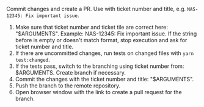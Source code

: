 Commit changes and create a PR. Use with ticket number and title, e.g. `NAS-12345: Fix important issue`.

1. Make sure that ticket number and ticket tile are correct here: "$ARGUMENTS". Example: NAS-12345: Fix important issue.
   If the string before is empty or doesn't match format, stop execution and ask for ticket number and title.
2. If there are uncommitted changes, run tests on changed files with `yarn test:changed`.
3. If the tests pass, switch to the branching using ticket number from: $ARGUMENTS. Create branch if necessary.
4. Commit the changes with the ticket number and title: "$ARGUMENTS". 
5. Push the branch to the remote repository.
6. Open browser window with the link to create a pull request for the branch.